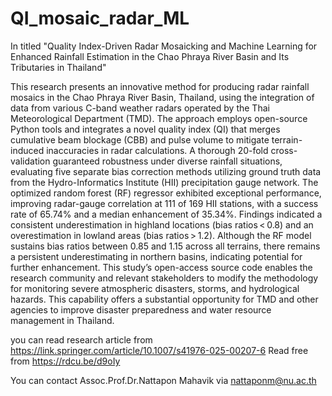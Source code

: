 # QI_mosaic_radar_ML
In titled "Quality Index-Driven Radar Mosaicking and Machine Learning for Enhanced Rainfall Estimation in the Chao Phraya River Basin and Its Tributaries in Thailand"

This research presents an innovative method for producing radar rainfall mosaics in the Chao Phraya River Basin, Thailand, using the integration of data from various C-band weather radars operated by the Thai Meteorological Department (TMD). The approach employs open-source Python tools and integrates a novel quality index (QI) that merges cumulative beam blockage (CBB) and pulse volume to mitigate terrain-induced inaccuracies in radar calculations. A thorough 20-fold cross-validation guaranteed robustness under diverse rainfall situations, evaluating five separate bias correction methods utilizing ground truth data from the Hydro-Informatics Institute (HII) precipitation gauge network. The optimized random forest (RF) regressor exhibited exceptional performance, improving radar-gauge correlation at 111 of 169 HII stations, with a success rate of 65.74% and a median enhancement of 35.34%. Findings indicated a consistent underestimation in highland locations (bias ratios < 0.8) and an overestimation in lowland areas (bias ratios > 1.2). Although the RF model sustains bias ratios between 0.85 and 1.15 across all terrains, there remains a persistent underestimating in northern basins, indicating potential for further enhancement. This study’s open-access source code enables the research community and relevant stakeholders to modify the methodology for monitoring severe atmospheric disasters, storms, and hydrological hazards. This capability offers a substantial opportunity for TMD and other agencies to improve disaster preparedness and water resource management in Thailand.

you can read research article from https://link.springer.com/article/10.1007/s41976-025-00207-6 
Read free from https://rdcu.be/d9oIy

You can contact Assoc.Prof.Dr.Nattapon Mahavik via nattaponm@nu.ac.th
